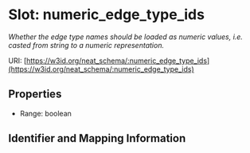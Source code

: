 # Slot: numeric_edge_type_ids
_Whether the edge type names should be loaded as numeric values, i.e. casted from string to a numeric representation._


URI: [https://w3id.org/neat_schema/:numeric_edge_type_ids](https://w3id.org/neat_schema/:numeric_edge_type_ids)



<!-- no inheritance hierarchy -->


## Properties

 * Range: boolean



## Identifier and Mapping Information





